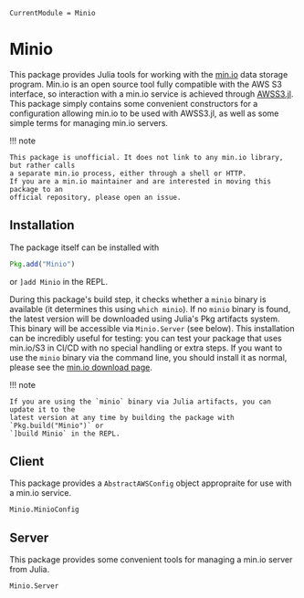 ```@meta
CurrentModule = Minio
```

# Minio
This package provides Julia tools for working with the [min.io](https://min.io) data
storage program.  Min.io is an open source tool fully compatible with the AWS S3
interface, so interaction with a min.io service is achieved through
[AWSS3.jl](https://github.com/JuliaCloud/AWSS3.jl).  This package simply contains some
convenient constructors for a configuration allowing min.io to be used with AWSS3.jl, as
well as some simple terms for managing min.io servers.

!!! note

    This package is unofficial. It does not link to any min.io library, but rather calls
    a separate min.io process, either through a shell or HTTP.
    If you are a min.io maintainer and are interested in moving this package to an
    official repository, please open an issue.

## Installation
The package itself can be installed with
```julia
Pkg.add("Minio")
```
or `]add Minio` in the REPL.

During this package's build step, it checks whether a `minio` binary is available (it
determines this using `which minio`).  If no `minio` binary is found, the latest version
will be downloaded using Julia's Pkg artifacts system.  This binary will be accessible
via `Minio.Server` (see below).  This installation can be incredibly useful for testing:
you can test your package that uses min.io/S3 in CI/CD with no special handling or extra
steps.  If you want to use the `minio` binary via the command line, you should install it
as normal, please see the [min.io download page](https://min.io/download).

!!! note

    If you are using the `minio` binary via Julia artifacts, you can update it to the
    latest version at any time by building the package with `Pkg.build("Minio")` or
    `]build Minio` in the REPL.


## Client
This package provides a `AbstractAWSConfig` object appropraite for use with a min.io
service.
```@docs
Minio.MinioConfig
```

## Server
This package provides some convenient tools for managing a min.io server from Julia.
```@docs
Minio.Server
```
